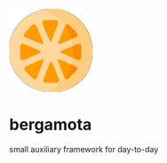![alt text](https://github.com/darlandieterich/bergamota/blob/master/bergamota.png)

# bergamota
small auxiliary framework for day-to-day
